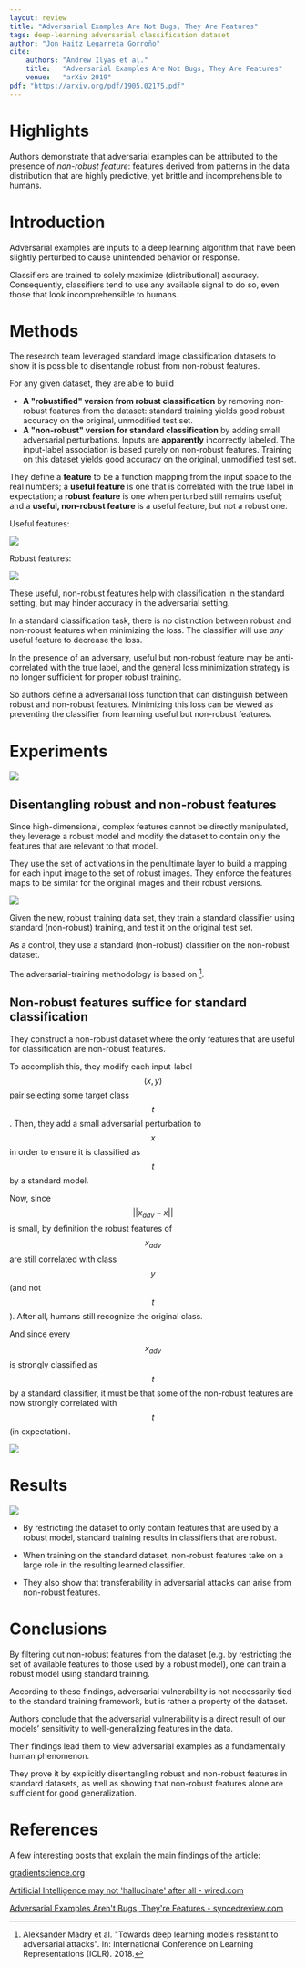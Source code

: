 ```yaml
---
layout: review
title: "Adversarial Examples Are Not Bugs, They Are Features"
tags: deep-learning adversarial classification dataset
author: "Jon Haitz Legarreta Gorroño"
cite:
    authors: "Andrew Ilyas et al."
    title:   "Adversarial Examples Are Not Bugs, They Are Features"
    venue:   "arXiv 2019"
pdf: "https://arxiv.org/pdf/1905.02175.pdf"
---
```



# Highlights

Authors demonstrate that adversarial examples can be attributed to the presence
of *non-robust feature*: features derived from patterns in the data distribution
that are highly predictive, yet brittle and incomprehensible to humans.


# Introduction

Adversarial examples are inputs to a deep learning algorithm that have been
slightly perturbed to cause unintended behavior or response.

Classifiers are trained to solely maximize (distributional) accuracy.
Consequently, classifiers tend to use any available signal to do so, even those
that look incomprehensible to humans.


# Methods

The research team leveraged standard image classification datasets to show it is
possible to disentangle robust from non-robust features.

For any given dataset, they are able to build
- **A "robustified" version from robust classification** by removing non-robust
features from the dataset: standard training yields good robust accuracy on the
original, unmodified test set.
- **A "non-robust" version for standard classification** by adding small
adversarial perturbations. Inputs are **apparently** incorrectly labeled. The
input-label association is based purely on non-robust features. Training on this
dataset yields good accuracy on the original, unmodified test set.

They define a **feature** to be a function mapping from the input space to the
real numbers; a **useful feature** is one that is correlated with the true label
in expectation; a **robust feature** is one when perturbed still remains useful;
and a **useful, non-robust feature** is a useful feature, but not a robust one.

Useful features:

![](/article/images/AdversarialExamplesAreFeatures/Useful_features.jpg)

Robust features:

![](/article/images/AdversarialExamplesAreFeatures/Robust_features.jpg)

These useful, non-robust features help with classification in the standard
setting, but may hinder accuracy in the adversarial setting.

In a standard classification task, there is no distinction between robust and
non-robust features when minimizing the loss. The classifier will use *any*
useful feature to decrease the loss.

In the presence of an adversary, useful but non-robust feature may be
anti-correlated with the true label, and the general loss minimization strategy
is no longer sufficient for proper robust training.

So authors define a adversarial loss function that can distinguish between
robust and non-robust features. Minimizing this loss can be viewed as preventing
the classifier from learning useful but non-robust features.


# Experiments

![](/article/images/AdversarialExamplesAreFeatures/Experiments.jpg)

## Disentangling robust and non-robust features

Since high-dimensional, complex features cannot be directly manipulated, they
leverage a robust model and modify the dataset to contain only the features that
are relevant to that model.

They use the set of activations in the penultimate layer to build a mapping for
each input image to the set of robust images. They enforce the features maps to
be similar for the original images and their robust versions.

![](/article/images/AdversarialExamplesAreFeatures/Robust_dataset_generation.jpg)

Given the new, robust training data set, they train a standard classifier using
standard (non-robust) training, and test it on the original test set.

As a control, they use a standard (non-robust) classifier on the non-robust
dataset.

The adversarial-training methodology is based on [^1].


## Non-robust features suffice for standard classification

They construct a non-robust dataset where the only features that are useful for
classification are non-robust features.

To accomplish this, they modify each input-label $$(x,y)$$ pair selecting some
target class $$t$$. Then, they add a small adversarial perturbation to $$x$$ in
order to ensure it is classified as $$t$$ by a standard model.

Now, since $$\vert \vert x_{adv} - x \vert \vert $$ is small, by definition the
robust features of $$x_{adv}$$ are still correlated with class $$y$$ (and not
$$t$$). After all, humans still recognize the original class.

And since every $$x_{adv}$$ is strongly classified as $$t$$ by a standard
classifier, it must be that some of the non-robust features are now strongly
correlated with $$t$$ (in expectation).

![](/article/images/AdversarialExamplesAreFeatures/Non_robust_dataset_generation.jpg)


# Results

![](/article/images/AdversarialExamplesAreFeatures/Results.jpg)

- By restricting the dataset to only contain features that are used by a robust
model, standard training results in classifiers that are robust.

- When training on the standard dataset, non-robust features take on a large
role in the resulting learned classifier.

- They also show that transferability in adversarial attacks can arise from
non-robust features.


# Conclusions

By filtering out non-robust features from the dataset (e.g. by restricting the
set of available features to those used by a robust model), one can train a
robust model using standard training.

According to these findings, adversarial vulnerability is not necessarily tied
to the standard training framework, but is rather a property of the dataset.

Authors conclude that the adversarial vulnerability is a direct result of our
models’ sensitivity to well-generalizing features in the data.

Their findings lead them to view adversarial examples as a fundamentally human
phenomenon.

They prove it by explicitly disentangling robust and non-robust features in
standard datasets, as well as showing that non-robust features alone are
sufficient for good generalization.


# References

[^1]: Aleksander Madry et al. "Towards deep learning models resistant to
      adversarial attacks". In: International Conference on Learning
      Representations (ICLR). 2018.

A few interesting posts that explain the main findings of the article:

[gradientscience.org](http://gradientscience.org/adv/)

[Artificial Intelligence may not 'hallucinate' after all - wired.com](https://www.wired.com/story/adversarial-examples-ai-may-not-hallucinate/)

[Adversarial Examples Aren't Bugs, They're Features - syncedreview.com](https://syncedreview.com/2019/05/16/adversarial-examples-arent-bugs-theyre-features/)

